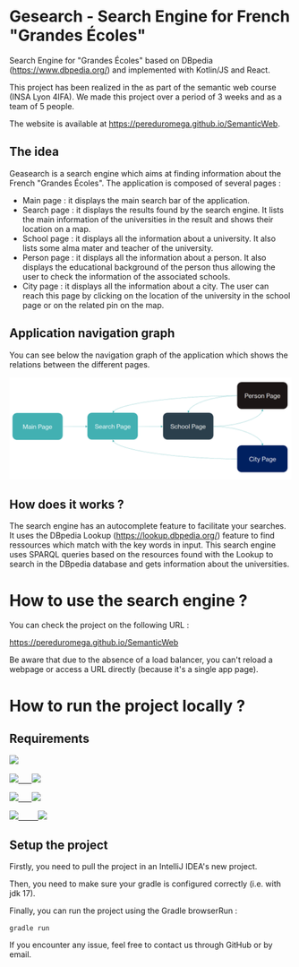 # Gesearch - Search Engine for French "Grandes Écoles"

Search Engine for "Grandes Écoles" based on DBpedia (https://www.dbpedia.org/) and implemented with Kotlin/JS and React.

This project has been realized in the as part of the semantic web course (INSA Lyon 4IFA). We made this project over a period of 3 weeks and as a team of 5 people.

The website is available at https://pereduromega.github.io/SemanticWeb.

## The idea

Geasearch is a search engine which aims at finding information about the French "Grandes Écoles".
The application is composed of several pages : 
- Main page : it displays the main search bar of the application.
- Search page : it displays the results found by the search engine. It lists the main information of the universities in the result and shows their location on a map. 
- School page : it displays all the information about a university. It also lists some alma mater and teacher of the university. 
- Person page : it displays all the information about a person. It also displays the educational background of the person thus allowing the user to check the information of the associated schools. 
- City page : it displays all the information about a city. The user can reach this page by clicking on the location of the university in the school page or on the related pin on the map.

## Application navigation graph

You can see below the navigation graph of the application which shows the relations between the different pages.

![Geasearch Navigation Graph](./img/gesearch-navigation-graph.png)

## How does it works ?

The search engine has an autocomplete feature to facilitate your searches. 
It uses the DBpedia Lookup (https://lookup.dbpedia.org/) feature to find ressources which match with the key words in input.
This search engine uses SPARQL queries based on the resources found with the Lookup to search in the DBpedia database and gets information about the universities.

# How to use the search engine ?

You can check the project on the following URL : 

https://pereduromega.github.io/SemanticWeb

Be aware that due to the absence of a load balancer, you can't reload a webpage or access a URL directly (because it's a single app page).

# How to run the project locally ?

## Requirements
<a href="https://www.jetbrains.com/fr-fr/idea/"><img src="https://img.shields.io/badge/IntelliJIDEA-000000.svg?style=for-the-badge&logo=intellij-idea&logoColor=white"/></a>

<a href="https://kotlinlang.org/"><img src="https://img.shields.io/badge/kotlin-%230095D5.svg?style=for-the-badge&logo=kotlin&logoColor=white"/>
&nbsp;&nbsp;&nbsp;&nbsp;
<img src="https://img.shields.io/badge/Version%20-1.6.10-blue.svg"/></a>

<a href="https://gradle.org/"><img src="https://img.shields.io/badge/Gradle-02303A.svg?style=for-the-badge&logo=Gradle&logoColor=white"/>
&nbsp;&nbsp;&nbsp;&nbsp;
<img src="https://img.shields.io/badge/Version%20-7.3.3-02303A.svg"/></a>

<a href="https://en.reactjs.org/"><img src="https://img.shields.io/badge/react-%2320232a.svg?style=for-the-badge&logo=react&logoColor=%2361DAFB"/>
&nbsp;&nbsp;&nbsp;&nbsp;&nbsp;&nbsp;&nbsp;
<img src="https://img.shields.io/badge/Version%20-17.0.2-20232A.svg"/></a>

## Setup the project

Firstly, you need to pull the project in an IntelliJ IDEA's new project. <br/> 

Then, you need to make sure your gradle is configured correctly (i.e. with jdk 17).

Finally, you can run the project using the Gradle browserRun : 
```
gradle run
```

If you encounter any issue, feel free to contact us through GitHub or by email.
